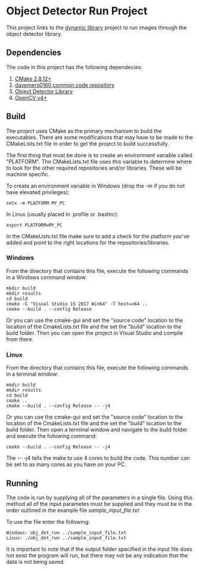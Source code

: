 # Object Detector Run Project

This project links to the [dynamic library](https://github.com/davemers0160/dlib_object_detection/tree/master/obj_det_lib) project to run images through the object detector library.

## Dependencies

The code in this project has the following dependecies:

1. [CMake 2.8.12+](https://cmake.org/download/)
2. [davemers0160 common code repository](https://github.com/davemers0160/Common)
3. [Object Detector Library](https://github.com/davemers0160/dlib_object_detection/tree/master/obj_det_lib)
4. [OpenCV v4+](https://opencv.org/releases/)

## Build

The project uses CMake as the primary mechanism to build the executables.  There are some modifications that may have to be made to the CMakeLists.txt file in order to get the project to build successfully.

The first thing that must be done is to create an environment variable called "PLATFORM".  The CMakeLists.txt file uses this variable to determine where to look for the other required repositories and/or libraries.  These will be machine specific.

To create an environment variable in Windows (drop the -m if you do not have elevated privileges):
```
setx -m PLATFORM MY_PC
```

In Linux (usually placed in .profile or .bashrc):
```
export PLATFORM=MY_PC
```

In the CMakeLists.txt file make sure to add a check for the platform you've added and point to the right locations for the repositories/libraries.

### Windows

From the directory that contains this file, execute the following commands in a Windows command window:

```
mkdir build
mkdir results
cd build
cmake -G "Visual Studio 15 2017 Win64" -T host=x64 ..
cmake --build . --config Release
```

Or you can use the cmake-gui and set the "source code" location to the location of the CmakeLists.txt file and the set the "build" location to the build folder. Then you can open the project in Visual Studio and compile from there.

### Linux

From the directory that contains this file, execute the following commands in a terminal window:

```
mkdir build
mkdir results
cd build
cmake ..
cmake --build . --config Release -- -j4
```

Or you can use the cmake-gui and set the "source code" location to the location of the CmakeLists.txt file and the set the "build" location to the build folder. Then open a terminal window and navigate to the build folder and execute the following command:

```
cmake --build . --config Release -- -j4
```

The -- -j4 tells the make to use 4 cores to build the code.  This number can be set to as many cores as you have on your PC.

## Running

The code is run by supplying all of the parameters in a single file.  Using this method all of the input parametes must be supplied and they must be in the order outlined in the example file *sample_input_file.txt*

To use the file enter the following:

```
Windows: obj_det_run ../sample_input_file.txt
Linux: ./obj_det_run ../sample_input_file.txt
```

It is important to note that if the output folder specified in the input file does not exist the program will run, but there may not be any indication that the data is not being saved.

